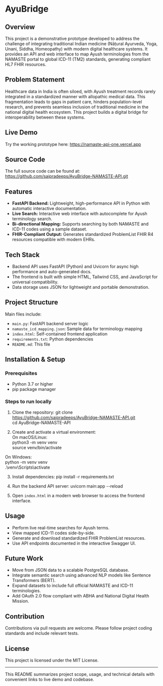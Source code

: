 # AyuBridge

## Overview
This project is a demonstrative prototype developed to address the challenge of integrating traditional Indian medicine (Nāṭural Ayurveda, Yoga, Unani, Siddha, Homeopathy) with modern digital healthcare systems. It provides an API and web interface to map Ayush terminologies from the NAMASTE portal to global ICD-11 (TM2) standards, generating compliant HL7 FHIR resources.

## Problem Statement
Healthcare data in India is often siloed, with Ayush treatment records rarely integrated in a standardized manner with allopathic medical data. This fragmentation leads to gaps in patient care, hinders population-level research, and prevents seamless inclusion of traditional medicine in the national digital health ecosystem. 
This project builds a digital bridge for interoperability between these systems.

## Live Demo
Try the working prototype here: https://namaste-api-one.vercel.app

## Source Code
The full source code can be found at: https://github.com/saipradeeps/AyuBridge-NAMASTE-API.git

## Features
- **FastAPI Backend:** Lightweight, high-performance API in Python with automatic interactive documentation.
- **Live Search:** Interactive web interface with autocomplete for Ayush terminology search.
- **Bi-directional Mapping:** Supports searching by both NAMASTE and ICD-11 codes using a sample dataset.
- **FHIR-Compliant Output:** Generates standardized ProblemList FHIR R4 resources compatible with modern EHRs.

## Tech Stack
- Backend API uses FastAPI (Python) and Uvicorn for async high performance and auto-generated docs. 
- The frontend is built with simple HTML, Tailwind CSS, and JavaScript for universal compatibility. 
- Data storage uses JSON for lightweight and portable demonstration.

## Project Structure
Main files include:
- `main.py`: FastAPI backend server logic
- `namaste_icd_mapping.json`: Sample data for terminology mapping
- `index.html`: Self-contained frontend application
- `requirements.txt`: Python dependencies
- `README.md`: This file


## Installation & Setup

### Prerequisites
- Python 3.7 or higher
- pip package manager

### Steps to run locally

1. Clone the repository:
git clone https://github.com/saipradeeps/AyuBridge-NAMASTE-API.git  
cd AyuBridge-NAMASTE-API

2. Create and activate a virtual environment:  
On macOS/Linux:  
python3 -m venv venv  
source venv/bin/activate  

On Windows:  
python -m venv venv  
.\venv\Scripts\activate  

3. Install dependencies:
pip install -r requirements.txt

4. Run the backend API server:
uvicorn main:app --reload

5. Open `index.html` in a modern web browser to access the frontend interface.

## Usage
- Perform live real-time searches for Ayush terms.
- View mapped ICD-11 codes side-by-side.
- Generate and download standardized FHIR ProblemList resources.
- Use API endpoints documented in the interactive Swagger UI.

## Future Work
- Move from JSON data to a scalable PostgreSQL database.
- Integrate semantic search using advanced NLP models like Sentence Transformers (BERT).
- Expand datasets to include full official NAMASTE and ICD-11 terminologies.
- Add OAuth 2.0 flow compliant with ABHA and National Digital Health Mission.

## Contribution
Contributions via pull requests are welcome. Please follow project coding standards and include relevant tests.

## License
This project is licensed under the MIT License.

***
This README summarizes project scope, usage, and technical details with convenient links to live demo and codebase.
